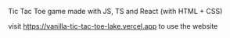 Tic Tac Toe game made with JS, TS and React (with HTML + CSS)

visit https://vanilla-tic-tac-toe-lake.vercel.app to use the website


